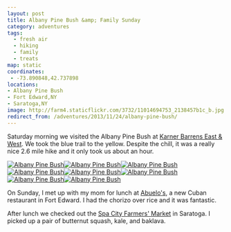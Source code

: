 ```yaml
---
layout: post
title: Albany Pine Bush &amp; Family Sunday
category: adventures
tags:
  - fresh air
  - hiking
  - family
  - treats
map: static
coordinates:
 - -73.890848,42.737898
locations:
- Albany Pine Bush
- Fort Edward,NY
- Saratoga,NY
image: http://farm4.staticflickr.com/3732/11014694753_2138457b1c_b.jpg
redirect_from: /adventures/2013/11/24/albany-pine-bush/
---
```



Saturday morning we visited the Albany Pine Bush at [Karner Barrens East &amp; West](https://www.albanypinebush.org/recreation-center/trails-maps-and-conditions). We took the blue trail to the yellow. Despite the chill, it was a really nice 2.6 mile hike and it only took us about an hour.

<div class="photos">
<a href="http://www.flickr.com/photos/katydecorah/11014467535/" title="Albany Pine Bush by katydecorah, on Flickr"><img src="http://farm6.staticflickr.com/5476/11014467535_9997bb11dc_b.jpg" class="img-half" alt="Albany Pine Bush"></a><a href="http://www.flickr.com/photos/katydecorah/11014685923/" title="Albany Pine Bush by katydecorah, on Flickr"><img src="http://farm6.staticflickr.com/5481/11014685923_44beb03e51_b.jpg" class="img-half" alt="Albany Pine Bush"></a><a href="http://www.flickr.com/photos/katydecorah/11014469795/" title="Albany Pine Bush by katydecorah, on Flickr"><img src="http://farm4.staticflickr.com/3748/11014469795_9e8d7fd8de_b.jpg" class="img-half" alt="Albany Pine Bush"></a><a href="http://www.flickr.com/photos/katydecorah/11014481035/" title="Albany Pine Bush by katydecorah, on Flickr"><img src="http://farm4.staticflickr.com/3813/11014481035_1b4c1b5bf0_b.jpg" class="img-half" alt="Albany Pine Bush"></a><a href="http://www.flickr.com/photos/katydecorah/11014694753/" title="Albany Pine Bush by katydecorah, on Flickr"><img src="http://farm4.staticflickr.com/3732/11014694753_2138457b1c_b.jpg" class="pop-out" alt="Albany Pine Bush"></a><a href="http://www.flickr.com/photos/katydecorah/11014698393/" title="Albany Pine Bush by katydecorah, on Flickr"><img src="http://farm3.staticflickr.com/2820/11014698393_715ae65205_b.jpg" alt="Albany Pine Bush"></a><a href="http://www.flickr.com/photos/katydecorah/11014588346/" title="Albany Pine Bush by katydecorah, on Flickr"><img src="http://farm8.staticflickr.com/7434/11014588346_aa1e853894_b.jpg" class="img-half" alt="Albany Pine Bush"></a><a href="http://www.flickr.com/photos/katydecorah/11014591986/" title="Albany Pine Bush by katydecorah, on Flickr"><img src="http://farm6.staticflickr.com/5484/11014591986_910ff3031d_b.jpg" class="img-half" alt="Albany Pine Bush"></a>
</div>

On Sunday, I met up with my mom for lunch at [Abuelo's](https://www.facebook.com/pages/Abuelos-Cuban-Restaurant/563265377040082), a new Cuban restaurant in Fort Edward. I had the chorizo over rice and it was fantastic.

After lunch we checked out the [Spa City Farmers' Market](http://spacitymarket.com/test/) in Saratoga. I picked up a pair of butternut squash, kale, and baklava.
